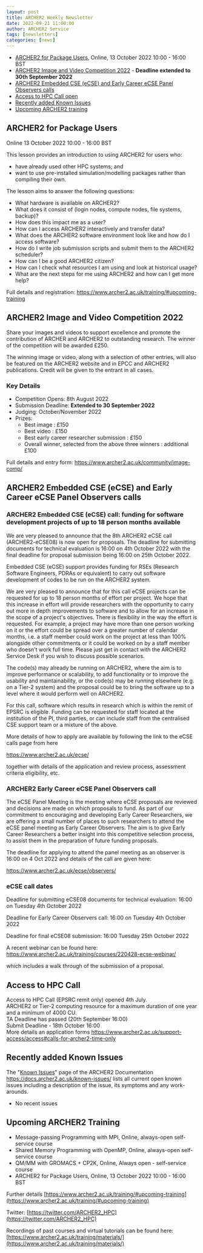 ```yaml
---
layout: post
title: ARCHER2 Weekly Newsletter
date: 2022-09-21 11:00:00
author: ARCHER2 Service
tags: [newsletters] 
categories: [news]
---
```



- [ARCHER2 for Package Users](#archer2-for-package-users), Online, 13 October 2022 10:00 - 16:00 BST 
- [ARCHER2 Image and Video Competition 2022](#archer2-image-and-video-competition-2022)  - **Deadline extended to 30th September 2022**
- [ARCHER2 Embedded CSE (eCSE) and Early Career eCSE Panel Observers calls ](#archer2-embedded-cse-ecse-and-early-career-ecse-panel-observers-calls)
- [Access to HPC Call open](#access-to-hpc-call)
- [Recently added Known Issues](#recently-added-known-issues)
- [Upcoming ARCHER2 training](#upcoming-archer2-training)

<!--more-->
 


## ARCHER2 for Package Users 	

Online 	13 October 2022 10:00 - 16:00 BST 

This lesson provides an introduction to using ARCHER2 for users who:

- have already used other HPC systems; and
- want to use pre-installed simulation/modelling packages rather than compiling their own.

The lesson aims to answer the following questions:

- What hardware is available on ARCHER2?
- What does it consist of (login nodes, compute nodes, file systems, backup)?
- How does this impact me as a user?
- How can I access ARCHER2 interactively and transfer data?
- What does the ARCHER2 software environment look like and how do I access software?
- How do I write job submission scripts and submit them to the ARCHER2 scheduler?
- How can I be a good ARCHER2 citizen?
- How can I check what resources I am using and look at historical usage?
- What are the next steps for me using ARCHER2 and how can I get more help?

Full details and registration: <https://www.archer2.ac.uk/training/#upcoming-training>


## ARCHER2 Image and Video Competition 2022 

Share your images and videos to support excellence and promote the contribution of ARCHER and ARCHER2 to outstanding research. The winner of the competition will be awarded £250.

The winning image or video, along with a selection of other entries, will also be featured on the ARCHER2 website and in EPCC and ARCHER2 publications. Credit will be given to the entrant in all cases.

### Key Details

- Competition Opens: 8th August 2022
- Submission Deadline: **Extended to 30 September 2022**
- Judging: October/November 2022
- Prizes:
    + Best image : £150
    + Best video : £150
    + Best early career researcher submission : £150
    + Overall winner, selected from the above three winners : additional £100

Full details and entry form: <https://www.archer2.ac.uk/community/image-comp/>



## ARCHER2 Embedded CSE (eCSE) and Early Career eCSE Panel Observers calls 

### ARCHER2 Embedded CSE (eCSE) call: funding for software development projects of up to 18 person months available

We are very pleased to announce that the 8th ARCHER2 eCSE call
(ARCHER2-eCSE08) is now open for proposals. The deadline for submitting documents for technical evaluation is 16:00 on 4th October 2022 with the final deadline for proposal submission being 16:00 on 25th October 2022.

Embedded CSE (eCSE) support provides funding for RSEs (Research Software Engineers, PDRAs or equivalent) to carry out software development of codes to be run on the ARCHER2 system.

We are very pleased to announce that for this call eCSE projects can be requested for up to 18 person months of effort per project. We hope that this increase in effort will provide researchers with the opportunity to carry out more in depth improvements to software and to allow for an increase in the scope of a project's objectives. There is flexibility in the way the effort is requested. For example, a project may have more than one person working on it or the effort could be spread over a greater number of calendar months, i.e. a staff member could work on the project at less than 100% alongside other commitments or it could be worked on by a staff member who doesn't work full time. Please just get in contact with the ARCHER2 Service Desk if you wish to discuss possible scenarios.

The code(s) may already be running on ARCHER2, where the aim is to improve performance or scalability, to add functionality or to improve the usability and maintainability, or the code(s) may be running elsewhere (e.g. on a Tier-2 system) and the proposal could be to bring the software up to a level where it would perform well on ARCHER2.

For this call, software which results in research which is within the remit of EPSRC is eligible. Funding can be requested for staff located at the institution of the PI, third parties, or can include staff from the centralised CSE support team or a mixture of the above.

More details of how to apply are available by following the link to the eCSE calls page from here

<https://www.archer2.ac.uk/ecse/>

together with details of the application and review process, assessment criteria eligibility, etc.

### ARCHER2 Early Career eCSE Panel Observers call

The eCSE Panel Meeting is the meeting where eCSE proposals are reviewed and decisions are made on which proposals to fund. As part of our commitment to encouraging and developing Early Career Researchers, we are offering a small number of places to such researchers to attend the eCSE panel meeting as Early Career Observers. The aim is to give Early Career Researchers a better insight into this competitive selection process, to assist them in the preparation of future funding proposals.

The deadline for applying to attend the panel meeting as an observer is
16:00 on 4 Oct 2022 and details of the call are given here:

<https://www.archer2.ac.uk/ecse/observers/>

### eCSE call dates

Deadline for submitting eCSE08 documents for technical evaluation: 16:00 on Tuesday 4th October 2022

Deadline for Early Career Observers call: 16:00 on Tuesday 4th October 2022

Deadline for final eCSE08 submission: 16:00 Tuesday 25th October 2022

A recent webinar can be found here:
<https://www.archer2.ac.uk/training/courses/220428-ecse-webinar/>

which includes a walk through of the submission of a proposal.


## Access to HPC Call 

Access to HPC Call (EPSRC remit only) opened 4th July.<br>
ARCHER2 or Tier-2 computing resource for a maximum duration of one year and a minimum of 4000 CU. <br>
TA Deadline has passed (20th September 16:00)<br>
Submit Deadline - 18th October 16:00<br>
More details an application forms 
<https://www.archer2.ac.uk/support-access/access#calls-for-archer2-time-only>


## Recently added Known Issues
 
The "[Known Issues](https://docs.archer2.ac.uk/known-issues/)" page of the ARCHER2 Documentation
<https://docs.archer2.ac.uk/known-issues/>
lists all current open known issues including a description of the issue, its symptoms and any work-arounds.

- No recent issues


## Upcoming ARCHER2 Training

- Message-passing Programming with MPI, Online, always-open self-service course
- Shared Memory Programming with OpenMP, Online, always-open self-service course
- QM/MM with GROMACS + CP2K, Online, Always open - self-service course
- ARCHER2 for Package Users, Online, 13 October 2022 10:00 - 16:00 BST



Further details [https://www.archer2.ac.uk/training/#upcoming-training](https://www.archer2.ac.uk/training/#upcoming-training)


Twitter: [https://twitter.com/ARCHER2_HPC](https://twitter.com/ARCHER2_HPC)

Recordings of past courses and virtual tutorials can be found here: [https://www.archer2.ac.uk/training/materials/](https://www.archer2.ac.uk/training/materials/)

